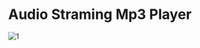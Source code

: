 # Audio Straming Mp3 Player
![1](https://user-images.githubusercontent.com/27208120/32992907-debde0ce-cd7a-11e7-88d5-833d9da986ac.png)

